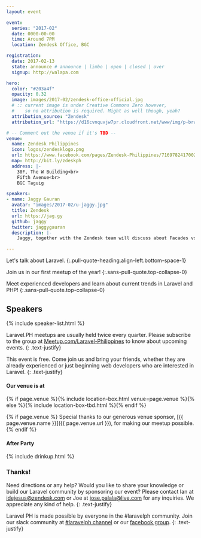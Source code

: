 ```yaml
---
layout: event

event:
  series: "2017-02"
  date: 0000-00-00
  time: Around 7PM
  location: Zendesk Office, BGC

registration:
  date: 2017-02-13
  state: announce # announce | limbo | open | closed | over
  signup: http://walapa.com

hero:
  color: "#203a4f"
  opacity: 0.32
  image: images/2017-02/zendesk-office-official.jpg
  # :: current image is under Creative Commons Zero however,
  #    so no attribution is required. Might as well though, yeah?
  attribution_source: "Zendesk"
  attribution_url: "https://d16cvnquvjw7pr.cloudfront.net/www/img/p-brand/office/hi-res/EG0A0722.jpg"

# -- Comment out the venue if it's TBD --
venue:
  name: Zendesk Philippines
  icon: logos/zendesklogo.png
  url: https://www.facebook.com/pages/Zendesk-Philippines/716978241700279
  map: http://bit.ly/zdeskph
  address: |-
    30F, The W Building<br>
    Fifth Avenue<br>
    BGC Taguig 

speakers:
- name: Jaggy Gauran
  avatar: "images/2017-02/u-jaggy.jpg"
  title: Zendesk
  url: https://jag.gy
  github: jaggy
  twitter: jaggygauran
  description: |- 
    Jaggy, together with the Zendesk team will discuss about Facades vs Dependency Injection, and Domain Driven Design. 

---
```


Let's talk about Laravel.
{:.pull-quote-heading.align-left.bottom-space-1}

Join us in our first meetup of the year!
{:.sans-pull-quote.top-collapse-0}

Meet experienced developers and learn about current trends in Laravel and PHP!
{:.sans-pull-quote.top-collapse-0}

## Speakers

{% include speaker-list.html %}

Laravel.PH meetups are usually held twice every quarter. Please subscribe to the group at [Meetup.com/Laravel-Philippines](https://www.meetup.com/Laravel-Philippines/) to know about upcoming events. 
{: .text-justify}

This event is free. Come join us and bring your friends, whether they are already experienced or just beginning web developers who are interested in Laravel.
{: .text-justify}

#### Our venue is at

{% if page.venue %}{% include location-box.html venue=page.venue %}{% else %}{% include location-box-tbd.html %}{% endif %}

{% if page.venue %} Special thanks to our generous venue sponsor, [{{ page.venue.name }}]({{ page.venue.url }}), for making our meetup possible.  {% endif %} 

#### After Party

{% include drinkup.html %}

### Thanks!

Need directions or any help? Would you like to share your knowledge or build our Laravel community by sponsoring our event? Please contact Ian at [idejesus@zendesk.com](mailto:idejesus@zendesk.com) or Joe at [jose.palala@live.com](mailto:jose.palala@live.com) for any inquiries. We appreciate any kind of help.
{: .text-justify}

Laravel PH is made possible by everyone in the #laravelph community. Join our slack community at [#laravelph channel](http://phackers.io) or our [facebook group](https://www.facebook.com/groups/laravelph/).
{: .text-justify}